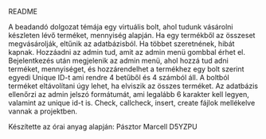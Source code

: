 README

A beadandó dolgozat témája egy virtuális bolt, ahol tudunk vásárolni készleten lévő terméket, mennyiség
alapján. Ha egy termékből az összeset megvásárolják, eltűnik az adatbázisból. Ha többet szeretnének,
hibát kapnak. Hozzáadni az admin tud, amit az admin menü gombbal érhet el. Bejelentkezés után
megjelenik az admin menü, ahol hozzá tud adni terméket, mennyiséget, és hozzárendelhet a termékhez egy
bolt szerint egyedi Unique ID-t ami rendre 4 betűből és 4 számból áll. 
A boltból terméket eltávolítani úgy lehet, ha elviszik az összes terméket.
Az adatbázis ellenőrzi az admin jelszó formátumát, ami legalább 6 karakter kell legyen, valamint
az unique id-t is. 
Check, callcheck, insert, create fájlok mellékelve vannak a projektben.

Készítette az órai anyag alapján: Pásztor Marcell
D5YZPU
